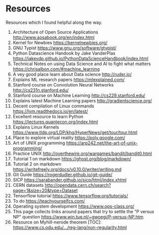 # Resources
Resources which I found helpful along the way.

1. Architecture of Open Source Applications http://www.aosabook.org/en/index.html
2. Kernel for Newbies https://kernelnewbies.org/ 
3. GNU Typist https://www.gnu.org/software/gtypist/
4. Python Datascience Handook by Jake VanderPlas https://jakevdp.github.io/PythonDataScienceHandbook/index.html
5. Technical Notes on using Data Science and AI to fight what matters https://chrisalbon.com/#machine_learning
6. A vey good place learn about Data science http://ruder.io/
7. Explains ML research papers https://mlexplained.com/
8. Stanford course on Convolution Neural Networks http://cs231n.stanford.edu/
9. Stanford course on Machine Learning http://cs229.stanford.edu/
10. Explains latest Machine Learning papers http://gradientscience.org/
11. Decent compilation of Linux commands https://lym.readthedocs.io/en/latest/
12. Excellent resource to learn Python https://lectures.quantecon.org/index.html
13. Explains Linux Kernels https://www.tldp.org/LDP/khg/HyperNews/get/tour/tour.html
14. Place to explore virtual reality https://poly.google.com/
15. Art of UNIX programming https://arp242.net/the-art-of-unix-programming/
16. Practice UNIX http://overthewire.org/wargames/bandit/bandit0.html 
17. Tutorial 1 on markdown https://ghost.org/blog/markdown/ 
18. Tutorial 2 on markdown https://writefreely.org/docs/v0.10.0/writer/writing.md
19. Git Guide https://rogerdudler.github.io/git-guide/
20. SICP https://sarabander.github.io/sicp/html/index.xhtml
21. CERN datasets http://opendata.cern.ch/search?page=1&size=20&type=Dataset
22. Tensorflow tutorial https://www.tensorflow.org/tutorials/
23. To do https://teachyourselfcs.com/
24. Operating system development https://www.ops-class.org/
25. This page collects links around papers that try to settle the "P versus NP" question https://www.win.tue.nl/~gwoegi/P-versus-NP.htm
26. Resource on Myhill-nerode theorem [TOC]: https://www.cs.odu.edu/.../reg-lang/non-regularity.html
